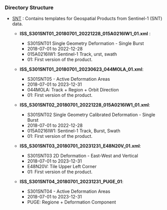 ### Directory Structure

- [SNT](SNT) : Contains templates for Geospatial Products from Sentinel-1 (SNT) data.
  - **ISS_S301SNT01_20180701_20221228_015A0216IW1_01.xml** : 
    - S301SNT01 Single Geometry Deformation - Single Burst
    - 2018-07-01 to 2022-12-28
    - 015A0216IW1: Sentinel-1 Track, urst, swath
    - 01: First version of the product.
   
  - **ISS_S301SNT01_20180701_20230623_044MOLA_01.xml**:
    - S301SNT05 - Active Deformation Areas
    - 2018-07-01 to 2023-12-31
    - 044MOLA: Track + Region + Orbit Direction
    - 01: First version of the product.
 
  - **ISS_S301SNT02_20180701_20221228_015A0216IW1_01.xml**:
    - S301SNT02 Single Geometry Calibrated Deformation - Single Burst
    - 2018-07-01 to 2022-12-28
    - 015A0216IW1: Sentinel-1 Track, Burst, Swath
    - 01: First version of the product.
  
  
  - **ISS_S301SNT03_20180701_20231231_E48N20V_01.xml**:
    - S301SNT03 2D Deformation - East-West and Vertical
    - 2018-07-01 to 2023-12-31
    - E48N20V: Tile Upper Left Corner
    - 01: First version of the product.


  - **ISS_S301SNT04_20180701_20231231_PUGE_01**:
    - S301SNT04 - Active Deformation Areas
    - 2018-07-01 to 2023-12-31
    - PUGE: Regione + Deformation Component

